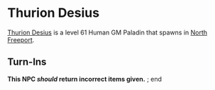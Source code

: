 # Thurion Desius



[Thurion Desius](/npc/8036) is a level 61 Human GM Paladin that spawns in [North Freeport](/zone/8).



## Turn-Ins



**This NPC *should* return incorrect items given.**
;
end